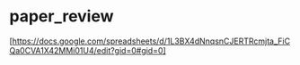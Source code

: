# paper_review
[https://docs.google.com/spreadsheets/d/1L3BX4dNnqsnCJERTRcmjta_FiCQa0CVA1X42MMi01U4/edit?gid=0#gid=0]
